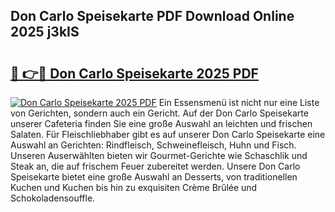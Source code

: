 ## Don Carlo Speisekarte PDF Download Online 2025 j3kIS

# <h2><a href="http://gccl6c.nevu.top/?p=Don+Carlo+Speisekarte">🔗 👉🔴 Don Carlo Speisekarte 2025 PDF</a></h2>

[![Don Carlo Speisekarte 2025 PDF](https://i.imgur.com/dBaPXMq.png)](http://gccl6c.nevu.top/?p=Don+Carlo+Speisekarte)
Ein Essensmenü ist nicht nur eine Liste von Gerichten, sondern auch ein Gericht. Auf der Don Carlo Speisekarte unserer Cafeteria finden Sie eine große Auswahl an leichten und frischen Salaten. Für Fleischliebhaber gibt es auf unserer Don Carlo Speisekarte eine Auswahl an Gerichten: Rindfleisch, Schweinefleisch, Huhn und Fisch. Unseren Auserwählten bieten wir Gourmet-Gerichte wie Schaschlik und Steak an, die auf frischem Feuer zubereitet werden. Unsere Don Carlo Speisekarte bietet eine große Auswahl an Desserts, von traditionellen Kuchen und Kuchen bis hin zu exquisiten Crème Brûlée und Schokoladensouffle.
